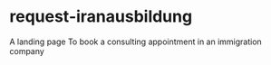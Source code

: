 # request-iranausbildung
A landing page
 To book a consulting appointment in an immigration company
